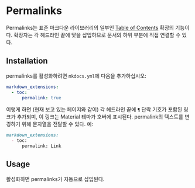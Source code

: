 # Permalinks

Permalinks는 표준 마크다운 라이브러리의 일부인 [Table of Contents][1] 확장의 기능이다. 
확장자는 각 헤드라인 끝에 닻을 삽입하므로 문서의 하위 부분에 직접 연결할 수 있다.


  [1]: https://python-markdown.github.io/extensions/toc/

## Installation

permalinks를 활성화하려면 `mkdocs.yml`에 다음을 추가하십시오:

``` yaml
markdown_extensions:
  - toc:
      permalink: true
```

이렇게 하면 (현재 보고 있는 페이지와 같이) 각 헤드라인 끝에 `¶` 단락 기호가 포함된 링크가 추가되며, 이 링크는 Material 테마가 호버에 표시된다. 
permalink의 텍스트를 변경하기 위해 문자열을 전달할 수 있다. 예:


``` markdown
markdown_extensions:
  - toc:
      permalink: Link
```

## Usage

활성화하면 permalinks가 자동으로 삽입된다.
